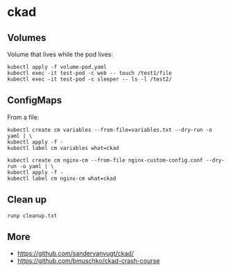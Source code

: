 # ckad

## Volumes

Volume that lives while the pod lives:

```
kubectl apply -f volume-pod.yaml
kubectl exec -it test-pod -c web -- touch /test1/file
kubectl exec -it test-pod -c sleeper -- ls -l /test2/
```

## ConfigMaps

From a file:

```
kubectl create cm variables --from-file=variables.txt --dry-run -o yaml | \
kubectl apply -f -
kubectl label cm variables what=ckad
```

```
kubectl create cm nginx-cm --from-file nginx-custom-config.conf --dry-run -o yaml | \
kubectl apply -f -
kubectl label cm nginx-cm what=ckad
```

## Clean up

```
runp cleanup.txt
```

## More

* https://github.com/sandervanvugt/ckad/
* https://github.com/bmuschko/ckad-crash-course
